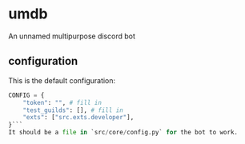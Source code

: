 # umdb
An unnamed multipurpose discord bot

## configuration
This is the default configuration:
```py
CONFIG = {
    "token": "", # fill in
    "test_guilds": [], # fill in
    "exts": ["src.exts.developer"],
}```
It should be a file in `src/core/config.py` for the bot to work.
